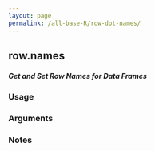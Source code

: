 ```yaml
---
layout: page
permalink: /all-base-R/row-dot-names/
---
```


## __row.names__

#### _Get and Set Row Names for Data Frames_

### Usage

### Arguments

### Notes
